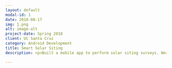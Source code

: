 ```yaml
---
layout: default
modal-id: 1
date: 2018-08-17
img: 1.png
alt: image-alt
project-date: Spring 2018
client: UC Santa Cruz
category: Android Development
title: Smart Solar Siting
description: <p>Built a mobile app to perform solar siting surveys. Worked with sponsor to assess problem context and solutions and met throughout design and development process.</p><p>Image Processing: Implemented OpenCV and Google Vision tools to detect obstructions and available sunlight.</p><p>Android Development (Java): built application in Android Studio, using AR libraries. Contributed to design and implementation of UI (setting screen).</p><p>Led scrum meetings, maintained documentation, wrote user's manual.<p><a href="http://github.com/chshsmit/Smart_Solar_Siting">REPOSITORY</a></p>

---
```

